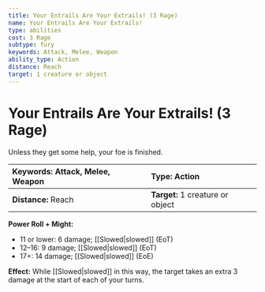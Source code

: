 ```yaml
---
title: Your Entrails Are Your Extrails! (3 Rage)
name: Your Entrails Are Your Extrails!
type: abilities
cost: 3 Rage
subtype: fury
keywords: Attack, Melee, Weapon
ability_type: Action
distance: Reach
target: 1 creature or object
---
```


# Your Entrails Are Your Extrails! (3 Rage)

Unless they get some help, your foe is finished.

| **Keywords:** Attack, Melee, Weapon | **Type:** Action                 |
| :---------------------------------- | :------------------------------- |
| **Distance:** Reach                 | **Target:** 1 creature or object |

**Power Roll + Might:**

- 11 or lower: 6 damage; [[Slowed|slowed]] (EoT)
- 12–16: 9 damage; [[Slowed|slowed]] (EoT)
- 17+: 14 damage; [[Slowed|slowed]] (EoE)

**Effect:** While [[Slowed|slowed]] in this way, the target takes an extra 3 damage at the start of each of your turns.
